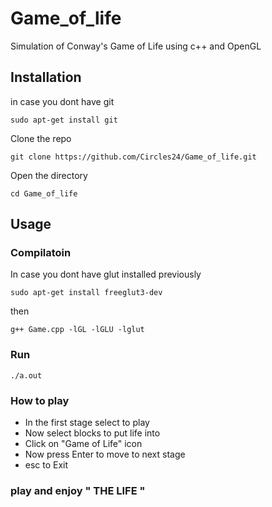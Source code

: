 # Game_of_life
Simulation of Conway's Game of Life using c++ and OpenGL

## Installation

in case you dont have git

 `sudo apt-get install git`
 
Clone the repo
 
 `git clone https://github.com/Circles24/Game_of_life.git`
 
Open the directory

`cd Game_of_life`

## Usage

### Compilatoin

In case you dont have glut installed previously

`sudo apt-get install freeglut3-dev`
  
 then

`g++ Game.cpp -lGL -lGLU -lglut`

### Run

`./a.out`

### How to play

- In the first stage select to play 
- Now select blocks to put life into
- Click on "Game of Life" icon
- Now press Enter to move to next stage
- esc  to  Exit


### play and enjoy " THE LIFE "
